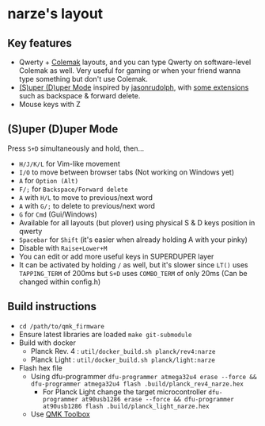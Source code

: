 # narze's layout

## Key features
- Qwerty + [Colemak](https://colemak.com) layouts, and you can type Qwerty on software-level Colemak as well. Very useful for gaming or when your friend wanna type something but don't use Colemak.
- [(S)uper (D)uper Mode](https://github.com/jasonrudolph/keyboard#super-duper-mode) inspired by [jasonrudolph](https://github.com/jasonrudolph), with [some extensions](https://gist.github.com/narze/861e2167784842d38771) such as backspace & forward delete.
- Mouse keys with Z

## (S)uper (D)uper Mode
Press `S+D` simultaneously and hold, then...
- `H/J/K/L` for Vim-like movement
- `I/O` to move between browser tabs (Not working on Windows yet)
- `A` for `Option (Alt)`
- `F/;` for `Backspace/Forward delete`
- `A` with `H/L` to move to previous/next word
- `A` with `G/;` to delete to previous/next word
- `G` for `Cmd` (Gui/Windows)
- Available for all layouts (but plover) using physical S & D keys position in qwerty
- `Spacebar` for `Shift` (it's easier when already holding A with your pinky)
- Disable with `Raise+Lower+M`
- You can edit or add more useful keys in SUPERDUPER layer
- It can be activated by holding `/` as well, but it's slower since `LT()` uses `TAPPING_TERM` of 200ms but `S+D` uses `COMBO_TERM` of only 20ms (Can be changed within config.h)

## Build instructions
- `cd /path/to/qmk_firmware`
- Ensure latest libraries are loaded `make git-submodule`
- Build with docker
  - Planck Rev. 4 : `util/docker_build.sh planck/rev4:narze`
  - Planck Light : `util/docker_build.sh planck/light:narze`
- Flash hex file
  - Using dfu-programmer `dfu-programmer atmega32u4 erase --force && dfu-programmer atmega32u4 flash .build/planck_rev4_narze.hex`
    - For Planck Light change the target microcontroller `dfu-programmer at90usb1286 erase --force && dfu-programmer at90usb1286 flash .build/planck_light_narze.hex`
  - Use [QMK Toolbox](https://github.com/qmk/qmk_toolbox/releases)

